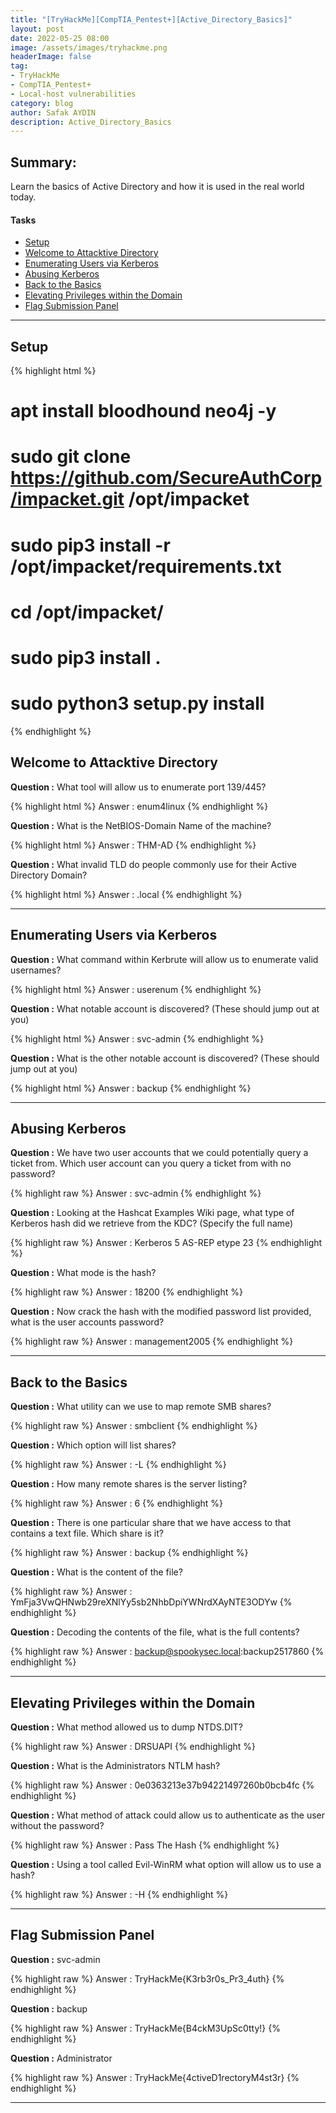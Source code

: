 ```yaml
---
title: "[TryHackMe][CompTIA_Pentest+][Active_Directory_Basics]"
layout: post
date: 2022-05-25 08:00
image: /assets/images/tryhackme.png
headerImage: false
tag:
- TryHackMe
- CompTIA_Pentest+
- Local-host vulnerabilities
category: blog
author: Safak AYDIN
description: Active_Directory_Basics
---
```


## Summary:

Learn the basics of Active Directory and how it is used in the real world today.

#### Tasks
- [Setup](#setup)
- [Welcome to Attacktive Directory](#welcome-to-attacktive-directory)
- [Enumerating Users via Kerberos](#enumerating-users-via-kerberos)
- [Abusing Kerberos](#abusing-kerberos)
- [Back to the Basics](#back-to-the-basics)
- [Elevating Privileges within the Domain](#elevating-privileges-within-the-domain)
- [Flag Submission Panel](#flag-submission-panel)

---

## Setup

{% highlight html %}
# apt install bloodhound neo4j -y
# sudo git clone https://github.com/SecureAuthCorp/impacket.git /opt/impacket
# sudo pip3 install -r /opt/impacket/requirements.txt
# cd /opt/impacket/
# sudo pip3 install .
# sudo python3 setup.py install
{% endhighlight %}

## Welcome to Attacktive Directory

**Question :** What tool will allow us to enumerate port 139/445?

{% highlight html %}
Answer : enum4linux
{% endhighlight %}

**Question :** What is the NetBIOS-Domain Name of the machine?

{% highlight html %}
Answer : THM-AD
{% endhighlight %}

**Question :** What invalid TLD do people commonly use for their Active Directory Domain?

{% highlight html %}
Answer : .local
{% endhighlight %}

---

## Enumerating Users via Kerberos

**Question :** What command within Kerbrute will allow us to enumerate valid usernames?

{% highlight html %}
Answer : userenum
{% endhighlight %}

**Question :** What notable account is discovered? (These should jump out at you)

{% highlight html %}
Answer : svc-admin
{% endhighlight %}

**Question :** What is the other notable account is discovered? (These should jump out at you)

{% highlight html %}
Answer : backup
{% endhighlight %}

---

## Abusing Kerberos

**Question :** We have two user accounts that we could potentially query a ticket from. Which user account can you query a ticket from with no password?

{% highlight raw %}
Answer : svc-admin
{% endhighlight %}

**Question :** Looking at the Hashcat Examples Wiki page, what type of Kerberos hash did we retrieve from the KDC? (Specify the full name)

{% highlight raw %}
Answer : Kerberos 5 AS-REP etype 23
{% endhighlight %}

**Question :** What mode is the hash?

{% highlight raw %}
Answer : 18200
{% endhighlight %}

**Question :** Now crack the hash with the modified password list provided, what is the user accounts password?

{% highlight raw %}
Answer : management2005
{% endhighlight %}

---

## Back to the Basics

**Question :** What utility can we use to map remote SMB shares?

{% highlight raw %}
Answer : smbclient
{% endhighlight %}

**Question :** Which option will list shares?

{% highlight raw %}
Answer : -L
{% endhighlight %}

**Question :** How many remote shares is the server listing?

{% highlight raw %}
Answer : 6
{% endhighlight %}

**Question :** There is one particular share that we have access to that contains a text file. Which share is it?

{% highlight raw %}
Answer : backup
{% endhighlight %}

**Question :** What is the content of the file?

{% highlight raw %}
Answer : YmFja3VwQHNwb29reXNlYy5sb2NhbDpiYWNrdXAyNTE3ODYw
{% endhighlight %}

**Question :** Decoding the contents of the file, what is the full contents?

{% highlight raw %}
Answer : backup@spookysec.local:backup2517860
{% endhighlight %}

---

## Elevating Privileges within the Domain

**Question :** What method allowed us to dump NTDS.DIT?

{% highlight raw %}
Answer : DRSUAPI
{% endhighlight %}

**Question :** What is the Administrators NTLM hash?

{% highlight raw %}
Answer : 0e0363213e37b94221497260b0bcb4fc
{% endhighlight %}

**Question :** What method of attack could allow us to authenticate as the user without the password?

{% highlight raw %}
Answer : Pass The Hash
{% endhighlight %}

**Question :** Using a tool called Evil-WinRM what option will allow us to use a hash?

{% highlight raw %}
Answer : -H
{% endhighlight %}

---

## Flag Submission Panel

**Question :** svc-admin

{% highlight raw %}
Answer : TryHackMe{K3rb3r0s_Pr3_4uth}
{% endhighlight %}

**Question :** backup

{% highlight raw %}
Answer : TryHackMe{B4ckM3UpSc0tty!}
{% endhighlight %}

**Question :** Administrator

{% highlight raw %}
Answer : TryHackMe{4ctiveD1rectoryM4st3r}
{% endhighlight %}

---

[1]: https://daringfireball.net/projects/markdown/
[2]: https://www.fileformat.info/info/unicode/char/2163/index.htm
[3]: https://www.markitdown.net/
[4]: https://daringfireball.net/projects/markdown/basics
[5]: https://daringfireball.net/projects/markdown/syntax
[6]: https://kune.fr/wp-content/uploads/2013/10/ghost-blog.jpg

